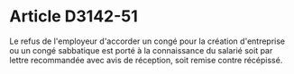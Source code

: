 # Article D3142-51

  
Le refus de l'employeur d'accorder un congé pour la création d'entreprise ou un congé sabbatique est porté à la connaissance du salarié soit par lettre recommandée avec avis de réception, soit remise contre récépissé.